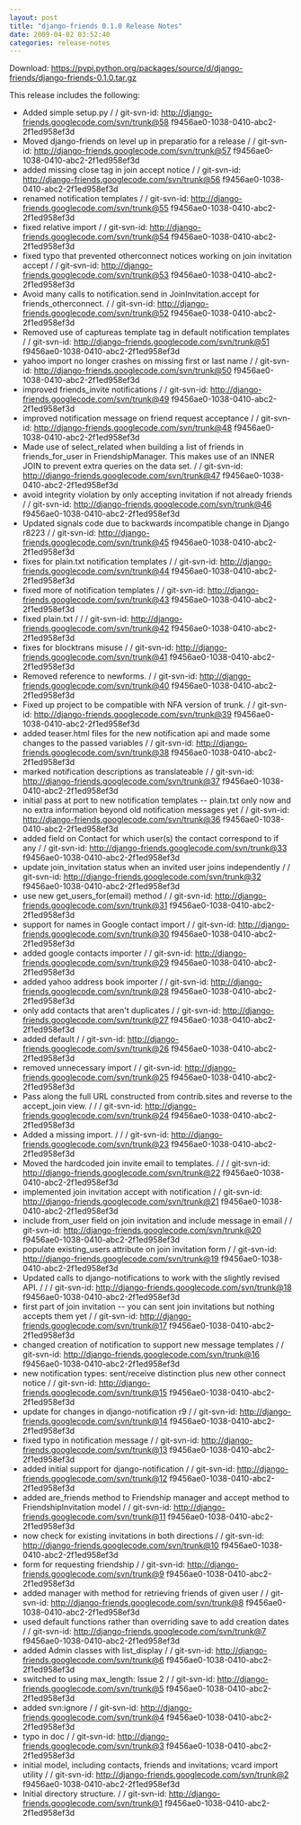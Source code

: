 ```yaml
---
layout: post
title: "django-friends 0.1.0 Release Notes"
date: 2009-04-02 03:52:40
categories: release-notes
---
```


Download: <https://pypi.python.org/packages/source/d/django-friends/django-friends-0.1.0.tar.gz>

This release includes the following:

* Added simple setup.py /  / git-svn-id: http://django-friends.googlecode.com/svn/trunk@58 f9456ae0-1038-0410-abc2-2f1ed958ef3d
* Moved django-friends on level up in preparatio for a release /  / git-svn-id: http://django-friends.googlecode.com/svn/trunk@57 f9456ae0-1038-0410-abc2-2f1ed958ef3d
* added missing close tag in join accept notice /  / git-svn-id: http://django-friends.googlecode.com/svn/trunk@56 f9456ae0-1038-0410-abc2-2f1ed958ef3d
* renamed notification templates /  / git-svn-id: http://django-friends.googlecode.com/svn/trunk@55 f9456ae0-1038-0410-abc2-2f1ed958ef3d
* fixed relative import /  / git-svn-id: http://django-friends.googlecode.com/svn/trunk@54 f9456ae0-1038-0410-abc2-2f1ed958ef3d
* fixed typo that prevented otherconnect notices working on join invitation accept /  / git-svn-id: http://django-friends.googlecode.com/svn/trunk@53 f9456ae0-1038-0410-abc2-2f1ed958ef3d
* Avoid many calls to notification.send in JoinInvitation.accept for friends_otherconnect. /  / git-svn-id: http://django-friends.googlecode.com/svn/trunk@52 f9456ae0-1038-0410-abc2-2f1ed958ef3d
* Removed use of captureas template tag in default notification templates /  / git-svn-id: http://django-friends.googlecode.com/svn/trunk@51 f9456ae0-1038-0410-abc2-2f1ed958ef3d
* yahoo import no longer crashes on missing first or last name /  / git-svn-id: http://django-friends.googlecode.com/svn/trunk@50 f9456ae0-1038-0410-abc2-2f1ed958ef3d
* improved friends_invite notifications /  / git-svn-id: http://django-friends.googlecode.com/svn/trunk@49 f9456ae0-1038-0410-abc2-2f1ed958ef3d
* improved notification message on friend request acceptance /  / git-svn-id: http://django-friends.googlecode.com/svn/trunk@48 f9456ae0-1038-0410-abc2-2f1ed958ef3d
* Made use of select_related when building a list of friends in friends_for_user in FriendshipManager. This makes use of an INNER JOIN to prevent extra queries on the data set. /  / git-svn-id: http://django-friends.googlecode.com/svn/trunk@47 f9456ae0-1038-0410-abc2-2f1ed958ef3d
* avoid integrity violation by only accepting invitation if not already friends /  / git-svn-id: http://django-friends.googlecode.com/svn/trunk@46 f9456ae0-1038-0410-abc2-2f1ed958ef3d
* Updated signals code due to backwards incompatible change in Django r8223 /  / git-svn-id: http://django-friends.googlecode.com/svn/trunk@45 f9456ae0-1038-0410-abc2-2f1ed958ef3d
* fixes for plain.txt notification templates /  / git-svn-id: http://django-friends.googlecode.com/svn/trunk@44 f9456ae0-1038-0410-abc2-2f1ed958ef3d
* fixed more of notification templates /  / git-svn-id: http://django-friends.googlecode.com/svn/trunk@43 f9456ae0-1038-0410-abc2-2f1ed958ef3d
* fixed plain.txt /  /  / git-svn-id: http://django-friends.googlecode.com/svn/trunk@42 f9456ae0-1038-0410-abc2-2f1ed958ef3d
* fixes for blocktrans misuse /  / git-svn-id: http://django-friends.googlecode.com/svn/trunk@41 f9456ae0-1038-0410-abc2-2f1ed958ef3d
* Removed reference to newforms. /  / git-svn-id: http://django-friends.googlecode.com/svn/trunk@40 f9456ae0-1038-0410-abc2-2f1ed958ef3d
* Fixed up project to be compatible with NFA version of trunk. /  / git-svn-id: http://django-friends.googlecode.com/svn/trunk@39 f9456ae0-1038-0410-abc2-2f1ed958ef3d
* added teaser.html files for the new notification api and made some changes to the passed variables /  / git-svn-id: http://django-friends.googlecode.com/svn/trunk@38 f9456ae0-1038-0410-abc2-2f1ed958ef3d
* marked notification descriptions as translateable /  / git-svn-id: http://django-friends.googlecode.com/svn/trunk@37 f9456ae0-1038-0410-abc2-2f1ed958ef3d
* initial pass at port to new notification templates -- plain.txt only now and no extra information beyond old notification messages yet /  / git-svn-id: http://django-friends.googlecode.com/svn/trunk@36 f9456ae0-1038-0410-abc2-2f1ed958ef3d
* added field on Contact for which user(s) the contact correspond to if any /  / git-svn-id: http://django-friends.googlecode.com/svn/trunk@33 f9456ae0-1038-0410-abc2-2f1ed958ef3d
* update join_invitation status when an invited user joins independently /  / git-svn-id: http://django-friends.googlecode.com/svn/trunk@32 f9456ae0-1038-0410-abc2-2f1ed958ef3d
* use new get_users_for(email) method /  / git-svn-id: http://django-friends.googlecode.com/svn/trunk@31 f9456ae0-1038-0410-abc2-2f1ed958ef3d
* support for names in Google contact import /  / git-svn-id: http://django-friends.googlecode.com/svn/trunk@30 f9456ae0-1038-0410-abc2-2f1ed958ef3d
* added google contacts importer /  / git-svn-id: http://django-friends.googlecode.com/svn/trunk@29 f9456ae0-1038-0410-abc2-2f1ed958ef3d
* added yahoo address book importer /  / git-svn-id: http://django-friends.googlecode.com/svn/trunk@28 f9456ae0-1038-0410-abc2-2f1ed958ef3d
* only add contacts that aren't duplicates /  / git-svn-id: http://django-friends.googlecode.com/svn/trunk@27 f9456ae0-1038-0410-abc2-2f1ed958ef3d
* added default /  / git-svn-id: http://django-friends.googlecode.com/svn/trunk@26 f9456ae0-1038-0410-abc2-2f1ed958ef3d
* removed unnecessary import /  / git-svn-id: http://django-friends.googlecode.com/svn/trunk@25 f9456ae0-1038-0410-abc2-2f1ed958ef3d
* Pass along the full URL constructed from contrib.sites and reverse to the accept_join view. /  /  / git-svn-id: http://django-friends.googlecode.com/svn/trunk@24 f9456ae0-1038-0410-abc2-2f1ed958ef3d
* Added a missing import. /  /  / git-svn-id: http://django-friends.googlecode.com/svn/trunk@23 f9456ae0-1038-0410-abc2-2f1ed958ef3d
* Moved the hardcoded join invite email to templates. /  /  / git-svn-id: http://django-friends.googlecode.com/svn/trunk@22 f9456ae0-1038-0410-abc2-2f1ed958ef3d
* implemented join invitation accept with notification /  / git-svn-id: http://django-friends.googlecode.com/svn/trunk@21 f9456ae0-1038-0410-abc2-2f1ed958ef3d
* include from_user field on join invitation and include message in email /  / git-svn-id: http://django-friends.googlecode.com/svn/trunk@20 f9456ae0-1038-0410-abc2-2f1ed958ef3d
* populate existing_users attribute on join invitation form /  / git-svn-id: http://django-friends.googlecode.com/svn/trunk@19 f9456ae0-1038-0410-abc2-2f1ed958ef3d
* Updated calls to django-notifications to work with the slightly revised API. /  /  / git-svn-id: http://django-friends.googlecode.com/svn/trunk@18 f9456ae0-1038-0410-abc2-2f1ed958ef3d
* first part of join invitation -- you can sent join invitations but nothing accepts them yet /  / git-svn-id: http://django-friends.googlecode.com/svn/trunk@17 f9456ae0-1038-0410-abc2-2f1ed958ef3d
* changed creation of notification to support new message templates /  / git-svn-id: http://django-friends.googlecode.com/svn/trunk@16 f9456ae0-1038-0410-abc2-2f1ed958ef3d
* new notification types: sent/receive distinction plus new other connect notice /  / git-svn-id: http://django-friends.googlecode.com/svn/trunk@15 f9456ae0-1038-0410-abc2-2f1ed958ef3d
* update for changes in django-notification r9 /  / git-svn-id: http://django-friends.googlecode.com/svn/trunk@14 f9456ae0-1038-0410-abc2-2f1ed958ef3d
* fixed typo in notification message /  / git-svn-id: http://django-friends.googlecode.com/svn/trunk@13 f9456ae0-1038-0410-abc2-2f1ed958ef3d
* added initial support for django-notification /  / git-svn-id: http://django-friends.googlecode.com/svn/trunk@12 f9456ae0-1038-0410-abc2-2f1ed958ef3d
* added are_friends method to Friendship manager and accept method to FriendshipInvitation model /  / git-svn-id: http://django-friends.googlecode.com/svn/trunk@11 f9456ae0-1038-0410-abc2-2f1ed958ef3d
* now check for existing invitations in both directions /  / git-svn-id: http://django-friends.googlecode.com/svn/trunk@10 f9456ae0-1038-0410-abc2-2f1ed958ef3d
* form for requesting friendship /  / git-svn-id: http://django-friends.googlecode.com/svn/trunk@9 f9456ae0-1038-0410-abc2-2f1ed958ef3d
* added manager with method for retrieving friends of given user /  / git-svn-id: http://django-friends.googlecode.com/svn/trunk@8 f9456ae0-1038-0410-abc2-2f1ed958ef3d
* used default functions rather than overriding save to add creation dates /  / git-svn-id: http://django-friends.googlecode.com/svn/trunk@7 f9456ae0-1038-0410-abc2-2f1ed958ef3d
* added Admin classes with list_display /  / git-svn-id: http://django-friends.googlecode.com/svn/trunk@6 f9456ae0-1038-0410-abc2-2f1ed958ef3d
* switched to using max_length: Issue 2 /  / git-svn-id: http://django-friends.googlecode.com/svn/trunk@5 f9456ae0-1038-0410-abc2-2f1ed958ef3d
* added svn:ignore /  / git-svn-id: http://django-friends.googlecode.com/svn/trunk@4 f9456ae0-1038-0410-abc2-2f1ed958ef3d
* typo in doc /  / git-svn-id: http://django-friends.googlecode.com/svn/trunk@3 f9456ae0-1038-0410-abc2-2f1ed958ef3d
* initial model, including contacts, friends and invitations; vcard import utility /  / git-svn-id: http://django-friends.googlecode.com/svn/trunk@2 f9456ae0-1038-0410-abc2-2f1ed958ef3d
* Initial directory structure. /  / git-svn-id: http://django-friends.googlecode.com/svn/trunk@1 f9456ae0-1038-0410-abc2-2f1ed958ef3d
